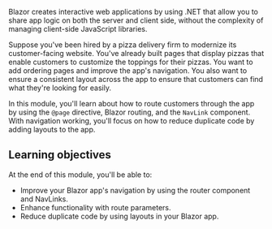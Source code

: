 Blazor creates interactive web applications by using .NET that allow you to share app logic on both the server and client side, without the complexity of managing client-side JavaScript libraries.

Suppose you've been hired by a pizza delivery firm to modernize its customer-facing website. You've already built pages that display pizzas that enable customers to customize the toppings for their pizzas. You want to add ordering pages and improve the app's navigation. You also want to ensure a consistent layout across the app to ensure that customers can find what they're looking for easily.

In this module, you'll learn about how to route customers through the app by using the `@page` directive, Blazor routing, and the `NavLink` component. With navigation working, you'll focus on how to reduce duplicate code by adding layouts to the app.

## Learning objectives

At the end of this module, you'll be able to:

- Improve your Blazor app's navigation by using the router component and NavLinks.
- Enhance functionality with route parameters.
- Reduce duplicate code by using layouts in your Blazor app.
